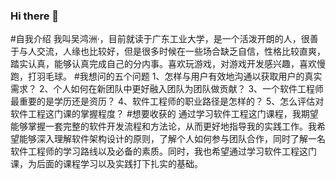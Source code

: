 ### Hi there 👋

<!--
**jiupan1/jiupan1** is a ✨ _special_ ✨ repository because its `README.md` (this file) appears on your GitHub profile.

Here are some ideas to get you started:

- 🔭 I’m currently working on ...
- 🌱 I’m currently learning ...
- 👯 I’m looking to collaborate on ...
- 🤔 I’m looking for help with ...
- 💬 Ask me about ...
- 📫 How to reach me: ...
- 😄 Pronouns: ...
- ⚡ Fun fact: ...
-->
#自我介绍
我叫吴鸿洲·，目前就读于广东工业大学，是一个活泼开朗的人，很善于与人交流，人缘也比较好，但是很多时候在一些场合缺乏自信，性格比较直爽，踏实认真，能够认真完成自己的分内事。喜欢玩游戏，对游戏开发感兴趣，喜欢慢跑，打羽毛球。
#我想问的五个问题
1、怎样与用户有效地沟通以获取用户的真实需求？
2、个人如何在新团队中更好融入团队为团队做贡献？
3、一个软件工程师最重要的是学历还是资历？
4、软件工程师的职业路径是怎样的？
5、怎么评估对软件工程这门课的掌握程度？
#想要收获的
通过学习软件工程这门课程，我期望能够掌握一套完整的软件开发流程和方法论，从而更好地指导我的实践工作。我希望能够深入理解软件架构设计的原则，了解个人如何参与团队合作，同时了解一名软件工程师的学习路线以及必备的素质。同时，我也希望通过学习软件工程这门课，为后面的课程学习以及实践打下扎实的基础。
